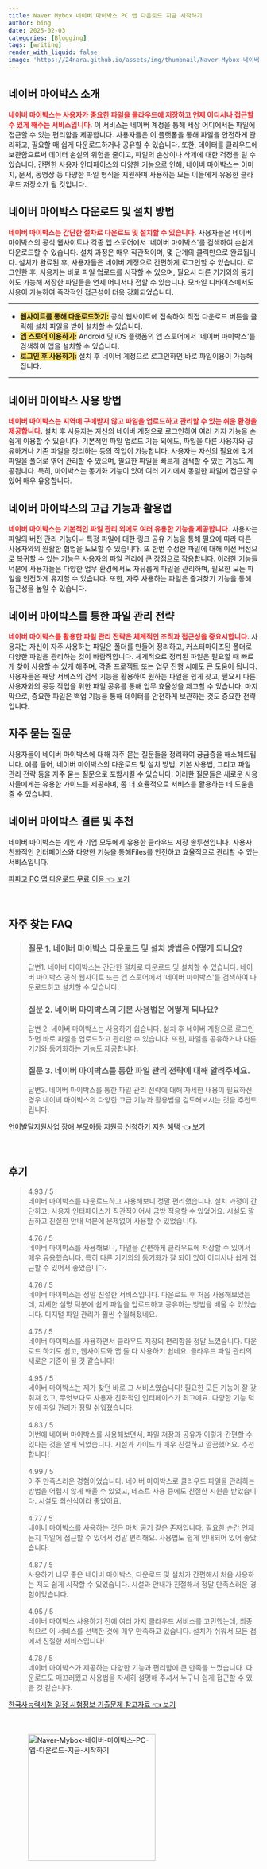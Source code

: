 ```yaml
---
title: Naver Mybox 네이버 마이박스 PC 앱 다운로드 지금 시작하기
author: bing
date: 2025-02-03
categories: [Blogging]
tags: [writing]
render_with_liquid: false
image: 'https://24nara.github.io/assets/img/thumbnail/Naver-Mybox-네이버-마이박스-PC-앱-다운로드-지금-시작하기.webp'
---
```



<h2 id='마이박스_소개'>네이버 마이박스 소개</h2>

<p><b><span style="color: #ee2323;">네이버 마이박스는 사용자가 중요한 파일을 클라우드에 저장하고 언제 어디서나 접근할 수 있게 해주는 서비스입니다.</span></b> 이 서비스는 네이버 계정을 통해 세상 어디에서든 파일에 접근할 수 있는 편리함을 제공합니다. 사용자들은 이 플랫폼을 통해 파일을 안전하게 관리하고, 필요할 때 쉽게 다운로드하거나 공유할 수 있습니다. 또한, 데이터를 클라우드에 보관함으로써 데이터 손실의 위험을 줄이고, 파일의 손상이나 삭제에 대한 걱정을 덜 수 있습니다. 간편한 사용자 인터페이스와 다양한 기능으로 인해, 네이버 마이박스는 이미지, 문서, 동영상 등 다양한 파일 형식을 지원하며 사용하는 모든 이들에게 유용한 클라우드 저장소가 될 것입니다.</p>

<h2 id='다운로드_및_설치'>네이버 마이박스 다운로드 및 설치 방법</h2>

<p><b><span style="color: #ee2323;">네이버 마이박스는 간단한 절차로 다운로드 및 설치할 수 있습니다.</span></b> 사용자들은 네이버 마이박스의 공식 웹사이트나 각종 앱 스토어에서 '네이버 마이박스'를 검색하여 손쉽게 다운로드할 수 있습니다. 설치 과정은 매우 직관적이며, 몇 단계의 클릭만으로 완료됩니다. 설치가 완료된 후, 사용자들은 네이버 계정으로 간편하게 로그인할 수 있습니다. 로그인한 후, 사용자는 바로 파일 업로드를 시작할 수 있으며, 필요시 다른 기기와의 동기화도 가능해 저장한 파일들을 언제 어디서나 접할 수 있습니다. 모바일 디바이스에서도 사용이 가능하여 즉각적인 접근성이 더욱 강화되었습니다.</p>

<hr />

<ul>
    <li><b><span style="background-color: #ffe066;">웹사이트를 통해 다운로드하기:</span></b> 공식 웹사이트에 접속하여 직접 다운로드 버튼을 클릭해 설치 파일을 받아 설치할 수 있습니다.</li>
    <li><b><span style="background-color: #ffe066;">앱 스토어 이용하기:</span></b> Android 및 iOS 플랫폼의 앱 스토어에서 '네이버 마이박스'를 검색하여 앱을 설치할 수 있습니다.</li>
    <li><b><span style="background-color: #ffe066;">로그인 후 사용하기:</span></b> 설치 후 네이버 계정으로 로그인하면 바로 파일이용이 가능해집니다.</li>
</ul>

<hr />

<h2 id='사용법'>네이버 마이박스 사용 방법</h2>

<p><b><span style="color: #ee2323;">네이버 마이박스는 지역에 구애받지 않고 파일을 업로드하고 관리할 수 있는 쉬운 환경을 제공합니다.</span></b> 설치 후 사용자는 자신의 네이버 계정으로 로그인하여 여러 가지 기능을 손쉽게 이용할 수 있습니다. 기본적인 파일 업로드 기능 외에도, 파일을 다른 사용자와 공유하거나 기존 파일을 정리하는 등의 작업이 가능합니다. 사용자는 자신의 필요에 맞게 파일을 폴더로 엮어 관리할 수 있으며, 필요한 파일을 빠르게 검색할 수 있는 기능도 제공됩니다. 특히, 마이박스는 동기화 기능이 있어 여러 기기에서 동일한 파일에 접근할 수 있어 매우 유용합니다.</p>

<h2 id='고급_기능'>네이버 마이박스의 고급 기능과 활용법</h2>

<p><b><span style="color: #ee2323;">네이버 마이박스는 기본적인 파일 관리 외에도 여러 유용한 기능을 제공합니다.</span></b> 사용자는 파일의 버전 관리 기능이나 특정 파일에 대한 링크 공유 기능을 통해 필요에 따라 다른 사용자와의 원활한 협업을 도모할 수 있습니다. 또 한번 수정한 파일에 대해 이전 버전으로 복귀할 수 있는 기능은 사용자의 파일 관리에 큰 장점으로 작용합니다. 이러한 기능들 덕분에 사용자들은 다양한 업무 환경에서도 자유롭게 파일을 관리하며, 필요한 모든 파일을 안전하게 유지할 수 있습니다. 또한, 자주 사용하는 파일은 즐겨찾기 기능을 통해 접근성을 높일 수 있습니다.</p>

<h2 id='관리_전략'>네이버 마이박스를 통한 파일 관리 전략</h2>

<p><b><span style="color: #ee2323;">네이버 마이박스를 활용한 파일 관리 전략은 체계적인 조직과 접근성을 중요시합니다.</span></b> 사용자는 자신이 자주 사용하는 파일은 폴더를 만들어 정리하고, 커스터마이즈된 폴더로 다양한 파일을 관리하는 것이 바람직합니다. 체계적으로 정리된 파일은 필요할 때 빠르게 찾아 사용할 수 있게 해주며, 각종 프로젝트 또는 업무 진행 시에도 큰 도움이 됩니다. 사용자들은 해당 서비스의 검색 기능을 활용하여 원하는 파일을 쉽게 찾고, 필요시 다른 사용자와의 공동 작업을 위한 파일 공유를 통해 업무 효율성을 제고할 수 있습니다. 마지막으로, 중요한 파일은 백업 기능을 통해 데이터를 안전하게 보관하는 것도 중요한 전략입니다.</p>

<h2 id='자주_묻는_질문'>자주 묻는 질문</h2>

<p>사용자들이 네이버 마이박스에 대해 자주 묻는 질문들을 정리하여 궁금증을 해소해드립니다. 예를 들어, 네이버 마이박스의 다운로드 및 설치 방법, 기본 사용법, 그리고 파일 관리 전략 등을 자주 묻는 질문으로 포함시킬 수 있습니다. 이러한 질문들은 새로운 사용자들에게는 유용한 가이드를 제공하며, 좀 더 효율적으로 서비스를 활용하는 데 도움을 줄 수 있습니다.</p>

<h2 id='마무리'>네이버 마이박스 결론 및 추천</h2>

<p>네이버 마이박스는 개인과 기업 모두에게 유용한 클라우드 저장 솔루션입니다. 사용자 친화적인 인터페이스와 다양한 기능을 통해Files를 안전하고 효율적으로 관리할 수 있는 서비스입니다.</p>


<p><a class="click-button" title="파파고 PC 앱 다운로드 무료 이용" href="https://24nara.github.io/posts/%ED%8C%8C%ED%8C%8C%EA%B3%A0-PC-%EC%95%B1-%EB%8B%A4%EC%9A%B4%EB%A1%9C%EB%93%9C-%EB%AC%B4%EB%A3%8C-%EC%9D%B4%EC%9A%A9/" rel="dofollow">파파고 PC 앱 다운로드 무료 이용 👈 보기</a></p><br>
<h2 id='자주_찾는_FAQ'>자주 찾는 FAQ</h2>
<div itemscope="" itemtype="https://schema.org/FAQPage"> 
<blockquote> 
<div itemscope="" itemprop="mainEntity" itemtype="https://schema.org/Question"> 
<h3 itemprop="name">질문 1. 네이버 마이박스 다운로드 및 설치 방법은 어떻게 되나요?</h3> 
<div itemscope="" itemprop="acceptedAnswer" itemtype="https://schema.org/Answer"> 
<span itemprop="text"> 
<p>답변1. 네이버 마이박스는 간단한 절차로 다운로드 및 설치할 수 있습니다. 네이버 마이박스 공식 웹사이트 또는 앱 스토어에서 '네이버 마이박스'를 검색하여 다운로드하고 설치할 수 있습니다.</p> 
</span> 
</div> 
</div> 
<div itemscope="" itemprop="mainEntity" itemtype="https://schema.org/Question"> 
<h3 itemprop="name">질문 2. 네이버 마이박스의 기본 사용법은 어떻게 되나요?</h3> 
<div itemscope="" itemprop="acceptedAnswer" itemtype="https://schema.org/Answer"> 
<span itemprop="text"> 
<p>답변 2. 네이버 마이박스는 사용하기 쉽습니다. 설치 후 네이버 계정으로 로그인하면 바로 파일을 업로드하고 관리할 수 있습니다. 또한, 파일을 공유하거나 다른 기기와 동기화하는 기능도 제공합니다.</p> 
</span> 
</div> 
</div> 
<div itemscope="" itemprop="mainEntity" itemtype="https://schema.org/Question"> 
<h3 itemprop="name">질문 3. 네이버 마이박스를 통한 파일 관리 전략에 대해 알려주세요.</h3> 
<div itemscope="" itemprop="acceptedAnswer" itemtype="https://schema.org/Answer"> 
<span itemprop="text"> 
<p>답변3. 네이버 마이박스를 통한 파일 관리 전략에 대해 자세한 내용이 필요하신 경우 네이버 마이박스의 다양한 고급 기능과 활용법을 검토해보시는 것을 추천드립니다.</p> 
</span> 
</div> 
</div> 
</blockquote> 
</div>
<p><a class="click-button" title="언어발달지원사업 장애 부모아동 지원금 신청하기 지원 혜택" href="https://24nara.github.io/posts/%EC%96%B8%EC%96%B4%EB%B0%9C%EB%8B%AC%EC%A7%80%EC%9B%90%EC%82%AC%EC%97%85-%EC%9E%A5%EC%95%A0-%EB%B6%80%EB%AA%A8%EC%95%84%EB%8F%99-%EC%A7%80%EC%9B%90%EA%B8%88-%EC%8B%A0%EC%B2%AD%ED%95%98%EA%B8%B0-%EC%A7%80%EC%9B%90-%ED%98%9C%ED%83%9D/" rel="dofollow">언어발달지원사업 장애 부모아동 지원금 신청하기 지원 혜택 👈 보기</a></p><br>
<h2 id='후기'>후기</h2>
<div itemscope itemtype="https://schema.org/Product">
  <blockquote>
  <div itemprop="review" itemscope itemtype="https://schema.org/Review">
      <div itemprop="reviewRating" itemscope itemtype="https://schema.org/Rating"> <span itemprop="ratingValue">4.93</span> / <span itemprop="bestRating">5</span> </div>
      <span itemprop="reviewBody">네이버 마이박스를 다운로드하고 사용해보니 정말 편리했습니다. 설치 과정이 간단하고, 사용자 인터페이스가 직관적이어서 금방 적응할 수 있었어요. 시설도 깔끔하고 친절한 안내 덕분에 문제없이 사용할 수 있었습니다.</span>
  </div>
  <br>
  <div itemprop="review" itemscope itemtype="https://schema.org/Review">
      <div itemprop="reviewRating" itemscope itemtype="https://schema.org/Rating"> <span itemprop="ratingValue">4.76</span> / <span itemprop="bestRating">5</span> </div>
      <span itemprop="reviewBody">네이버 마이박스를 사용해보니, 파일을 간편하게 클라우드에 저장할 수 있어서 매우 유용했습니다. 특히 다른 기기와의 동기화가 잘 되어 있어 어디서나 쉽게 접근할 수 있어서 좋았습니다.</span>
  </div>
  <br>
  <div itemprop="review" itemscope itemtype="https://schema.org/Review">
      <div itemprop="reviewRating" itemscope itemtype="https://schema.org/Rating"> <span itemprop="ratingValue">4.76</span> / <span itemprop="bestRating">5</span> </div>
      <span itemprop="reviewBody">네이버 마이박스는 정말 친절한 서비스입니다. 다운로드 후 처음 사용해보았는데, 자세한 설명 덕분에 쉽게 파일을 업로드하고 공유하는 방법을 배울 수 있었습니다. 디지털 파일 관리가 훨씬 수월해졌네요.</span>
  </div>
  <br>
  <div itemprop="review" itemscope itemtype="https://schema.org/Review">
      <div itemprop="reviewRating" itemscope itemtype="https://schema.org/Rating"> <span itemprop="ratingValue">4.75</span> / <span itemprop="bestRating">5</span> </div>
      <span itemprop="reviewBody">네이버 마이박스를 사용하면서 클라우드 저장의 편리함을 정말 느꼈습니다. 다운로드 하기도 쉽고, 웹사이트와 앱 둘 다 사용하기 쉽네요. 클라우드 파일 관리의 새로운 기준이 될 것 같습니다!</span>
  </div>
  <br>
  <div itemprop="review" itemscope itemtype="https://schema.org/Review">
      <div itemprop="reviewRating" itemscope itemtype="https://schema.org/Rating"> <span itemprop="ratingValue">4.95</span> / <span itemprop="bestRating">5</span> </div>
      <span itemprop="reviewBody">네이버 마이박스는 제가 찾던 바로 그 서비스였습니다! 필요한 모든 기능이 잘 갖춰져 있고, 무엇보다도 사용자 친화적인 인터페이스가 최고예요. 다양한 기능 덕분에 파일 관리가 정말 쉬워졌습니다.</span>
  </div>
  <br>
  <div itemprop="review" itemscope itemtype="https://schema.org/Review">
      <div itemprop="reviewRating" itemscope itemtype="https://schema.org/Rating"> <span itemprop="ratingValue">4.83</span> / <span itemprop="bestRating">5</span> </div>
      <span itemprop="reviewBody">이번에 네이버 마이박스를 사용해보면서, 파일 저장과 공유가 이렇게 간편할 수 있다는 것을 알게 되었습니다. 시설과 가이드가 매우 친절하고 깔끔했어요. 추천합니다!</span>
  </div>
  <br>
  <div itemprop="review" itemscope itemtype="https://schema.org/Review">
      <div itemprop="reviewRating" itemscope itemtype="https://schema.org/Rating"> <span itemprop="ratingValue">4.99</span> / <span itemprop="bestRating">5</span> </div>
      <span itemprop="reviewBody">아주 만족스러운 경험이었습니다. 네이버 마이박스로 클라우드 파일을 관리하는 방법을 어렵지 않게 배울 수 있었고, 테스트 사용 중에도 친절한 지원을 받았습니다. 시설도 최신식이라 좋았어요.</span>
  </div>
  <br>
  <div itemprop="review" itemscope itemtype="https://schema.org/Review">
      <div itemprop="reviewRating" itemscope itemtype="https://schema.org/Rating"> <span itemprop="ratingValue">4.77</span> / <span itemprop="bestRating">5</span> </div>
      <span itemprop="reviewBody">네이버 마이박스를 사용하는 것은 마치 공기 같은 존재입니다. 필요한 순간 언제든지 파일에 접근할 수 있어서 정말 편리해요. 사용법도 쉽게 안내되어 있어 좋았습니다.</span>
  </div>
  <br>
  <div itemprop="review" itemscope itemtype="https://schema.org/Review">
      <div itemprop="reviewRating" itemscope itemtype="https://schema.org/Rating"> <span itemprop="ratingValue">4.87</span> / <span itemprop="bestRating">5</span> </div>
      <span itemprop="reviewBody">사용하기 너무 좋은 네이버 마이박스, 다운로드 및 설치가 간편해서 처음 사용하는 저도 쉽게 시작할 수 있었습니다. 시설과 안내가 친절해서 정말 만족스러운 경험이었습니다.</span>
  </div>
  <br>
  <div itemprop="review" itemscope itemtype="https://schema.org/Review">
      <div itemprop="reviewRating" itemscope itemtype="https://schema.org/Rating"> <span itemprop="ratingValue">4.95</span> / <span itemprop="bestRating">5</span> </div>
      <span itemprop="reviewBody">네이버 마이박스 사용하기 전에 여러 가지 클라우드 서비스를 고민했는데, 최종적으로 이 서비스를 선택한 것에 매우 만족하고 있습니다. 설치가 쉬워서 모든 점에서 친절한 서비스입니다!</span>
  </div>
  <br>
  <div itemprop="review" itemscope itemtype="https://schema.org/Review">
      <div itemprop="reviewRating" itemscope itemtype="https://schema.org/Rating"> <span itemprop="ratingValue">4.78</span> / <span itemprop="bestRating">5</span> </div>
      <span itemprop="reviewBody">네이버 마이박스가 제공하는 다양한 기능과 편리함에 큰 만족을 느꼈습니다. 다운로드도 매끄러웠고 사용법을 자세히 설명해 주셔서 누구나 쉽게 접근할 수 있을 것 같습니다.</span>
  </div>
  </blockquote>
</div>
<p><a class="click-button" title="한국사능력시험 일정 시험정보 기출문제 참고자료" href="https://24nara.github.io/posts/%ED%95%9C%EA%B5%AD%EC%82%AC%EB%8A%A5%EB%A0%A5%EC%8B%9C%ED%97%98-%EC%9D%BC%EC%A0%95-%EC%8B%9C%ED%97%98%EC%A0%95%EB%B3%B4-%EA%B8%B0%EC%B6%9C%EB%AC%B8%EC%A0%9C-%EC%B0%B8%EA%B3%A0%EC%9E%90%EB%A3%8C/" rel="dofollow">한국사능력시험 일정 시험정보 기출문제 참고자료 👈 보기</a></p><br>
<figure class="image"><img src="https://24nara.github.io/assets/img/thumbnail/Naver-Mybox-네이버-마이박스-PC-앱-다운로드-지금-시작하기.webp" alt="Naver-Mybox-네이버-마이박스-PC-앱-다운로드-지금-시작하기" width="256" height="256"></figure>